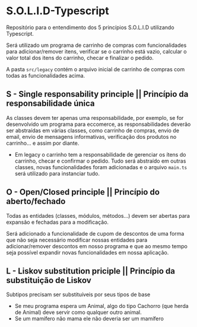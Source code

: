 # S.O.L.I.D-Typescript
Repositório para o entendimento dos 5 princípios S.O.L.I.D utilizando Typescript.

Será utilizado um programa de carrinho de compras com funcionalidades para adicionar/remover itens, verificar se o carrinho está vazio, calcular o valor total dos itens do carrinho, checar e finalizar o pedido.

A pasta `src/legacy` contém o arquivo inicial de carrinho de compras com todas as funcionalidades acima.

## S - Single responsability principle || Princípio da responsabilidade única

As classes devem ter apenas uma responsabilidade, por exemplo, se for desenvolvido um programa para eccomerce, as responsabilidades deverão ser abstraídas em várias classes, como carrinho de compras, envio de email, envio de mensagens informativas, verificação dos produtos no carrinho... e assim por diante.

- Em legacy o carrinho tem a responsabilidade de gerenciar os ítens do carrinho, checar e confirmar o pedido. Tudo será abstraído em outras classes, novas funcionalidades foram adicionadas e o arquivo `main.ts` será utilizado para instanciar tudo.

## O - Open/Closed principle || Princípio do aberto/fechado

Todas as entidades (classes, módulos, métodos...) devem ser abertas para expansão e fechadas para a modificação.

Será adicionado a funcionalidade de cupom de descontos de uma forma que não seja necessário modificar nossas entidades para adicionar/remover descontos em nosso programa e que ao mesmo tempo seja possível expandir novas funcionalidades em nossa aplicação.

## L - Liskov substitution priciple || Princípio da substituição de Liskov

Subtipos precisam ser substituíveis por seus tipos de base
- Se meu programa espera um Animal, algo do tipo Cachorro (que herda de Animal) deve servir como qualquer outro animal.
- Se um mamífero não mama ele não deveria ser um mamífero
